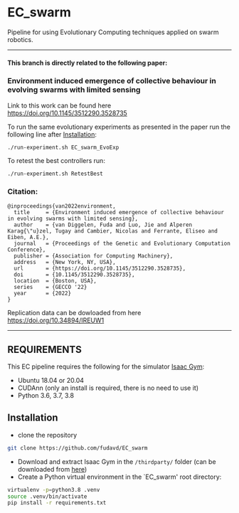 # EC_swarm
Pipeline for using Evolutionary Computing techniques applied on swarm robotics.

------
#### This branch is directly related to the following paper:
### Environment induced emergence of collective behaviour in evolving swarms with limited sensing

Link to this work can be found here
https://doi.org/10.1145/3512290.3528735

To run the same evolutionary experiments as presented in the paper run the following line after [Installation](##Installation):

```
./run-experiment.sh EC_swarm_EvoExp
```

To retest the best controllers run:
```
./run-experiment.sh RetestBest
```


### Citation:
```
@inproceedings{van2022environment,
  title     = {Environment induced emergence of collective behaviour in evolving swarms with limited sensing},
  author    = {van Diggelen, Fuda and Luo, Jie and Alperen Karag{\"u}zel, Tugay and Cambier, Nicolas and Ferrante, Eliseo and Eiben, A.E.},
  journal   = {Proceedings of the Genetic and Evolutionary Computation Conference},
  publisher = {Association for Computing Machinery},
  address   = {New York, NY, USA},
  url       = {https://doi.org/10.1145/3512290.3528735},
  doi       = {10.1145/3512290.3528735},
  location  = {Boston, USA},
  series    = {GECCO '22}
  year      = {2022}
}
```

Replication data can be dowloaded from here https://doi.org/10.34894/IREUW1

---
REQUIREMENTS
------------

This EC pipeline requires the following for the simulator [Isaac Gym](https://developer.nvidia.com/isaac-gym):
* Ubuntu 18.04 or 20.04
* CUDAnn (only an install is required, there is no need to use it)
* Python 3.6, 3.7, 3.8

## Installation
- clone the repository
```bash
git clone https://github.com/fudavd/EC_swarm
```

- Download and extract Isaac Gym in the `/thirdparty/` folder (can be downloaded from [here](https://developer.nvidia.com/isaac-gym))
- Create a Python virtual environment in the `EC_swarm' root directory:
```bash
virtualenv -p=python3.8 .venv
source .venv/bin/activate
pip install -r requirements.txt
```

